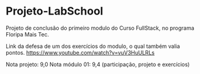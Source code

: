 # Projeto-LabSchool

Projeto de conclusão do primeiro modulo do Curso FullStack, no programa Floripa Mais Tec.

Link da defesa de um dos exercícios do modulo, o qual também valia pontos.
https://www.youtube.com/watch?v=vuV3HuULRLs

Nota projeto: 9,0
Nota módulo 01: 9,4 (participação, projeto e exercícios)
